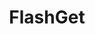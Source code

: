 ---
link: https://github.com/nicenicegame/pa4-nicenicegame
title: FlashGet
responsibility: Java Developer
description: FlasGet is a Computer Programming 2 Course Project that can download the files from the url and can choose a path to save a file. This really improve my JavaFX skills.
---